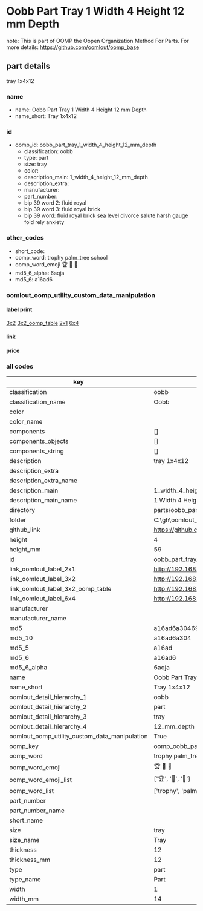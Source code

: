 # Oobb Part Tray 1 Width 4 Height 12 mm Depth  

note: This is part of OOMP the Oopen Organization Method For Parts. For more details: https://github.com/oomlout/oomp_base

##  part details
  



tray 1x4x12



### name
* name: Oobb Part Tray 1 Width 4 Height 12 mm Depth
* name_short: Tray 1x4x12 
### id
* oomp_id: oobb_part_tray_1_width_4_height_12_mm_depth
  * classification: oobb
  * type: part
  * size: tray
  * color: 
  * description_main: 1_width_4_height_12_mm_depth
  * description_extra: 
  * manufacturer: 
  * part_number: 
  * bip 39 word 2: fluid royal
  * bip 39 word 3: fluid royal brick
  * bip 39 word: fluid royal brick sea level divorce salute harsh gauge fold rely anxiety

### other_codes
* short_code: 
* oomp_word: trophy palm_tree school
* oomp_word_emoji :trophy: :palm_tree: :school:
* md5_6_alpha: 6aqja
* md5_6: a16ad6






### oomlout_oomp_utility_custom_data_manipulation
#### label print
[3x2](http://192.168.1.245:1112/?label=oomp%206aqja)
[3x2_oomp_table](http://192.168.1.108:1112/?label=oomp%206aqja)
[2x1](http://192.168.1.242:1112/?label=oomp%206aqja)
[6x4](http://192.168.1.55:1112/?label=oomp%206aqja)    

#### link

                              

#### price







### all codes 
| key | value |  
| --- | --- |  
| classification | oobb |  
| classification_name | Oobb |  
| color |  |  
| color_name |  |  
| components | [] |  
| components_objects | [] |  
| components_string | [] |  
| description | tray 1x4x12 |  
| description_extra |  |  
| description_extra_name |  |  
| description_main | 1_width_4_height_12_mm_depth |  
| description_main_name | 1 Width 4 Height 12 mm Depth |  
| directory | parts/oobb_part_tray_1_width_4_height_12_mm_depth |  
| folder | C:\gh\oomlout_oobb_version_4_generated_parts\things\oobb_part_tray_1_width_4_height_12_mm_depth |  
| github_link | https://github.com/oomlout/oomlout_oomp_part_src/tree/main/parts/oobb_part_tray_1_width_4_height_12_mm_depth |  
| height | 4 |  
| height_mm | 59 |  
| id | oobb_part_tray_1_width_4_height_12_mm_depth |  
| link_oomlout_label_2x1 | http://192.168.1.242:1112/?label=oomp%206aqja |  
| link_oomlout_label_3x2 | http://192.168.1.245:1112/?label=oomp%206aqja |  
| link_oomlout_label_3x2_oomp_table | http://192.168.1.108:1112/?label=oomp%206aqja |  
| link_oomlout_label_6x4 | http://192.168.1.55:1112/?label=oomp%206aqja |  
| manufacturer |  |  
| manufacturer_name |  |  
| md5 | a16ad6a3046957d900405c1e376f2acd |  
| md5_10 | a16ad6a304 |  
| md5_5 | a16ad |  
| md5_6 | a16ad6 |  
| md5_6_alpha | 6aqja |  
| name | Oobb Part Tray 1 Width 4 Height 12 mm Depth |  
| name_short | Tray 1x4x12  |  
| oomlout_detail_hierarchy_1 | oobb |  
| oomlout_detail_hierarchy_2 | part |  
| oomlout_detail_hierarchy_3 | tray |  
| oomlout_detail_hierarchy_4 | 12_mm_depth |  
| oomlout_oomp_utility_custom_data_manipulation | True |  
| oomp_key | oomp_oobb_part_tray_1_width_4_height_12_mm_depth |  
| oomp_word | trophy palm_tree school |  
| oomp_word_emoji | :trophy: :palm_tree: :school: |  
| oomp_word_emoji_list | [':trophy:', ':palm_tree:', ':school:'] |  
| oomp_word_list | ['trophy', 'palm_tree', 'school'] |  
| part_number |  |  
| part_number_name |  |  
| short_name |  |  
| size | tray |  
| size_name | Tray |  
| thickness | 12 |  
| thickness_mm | 12 |  
| type | part |  
| type_name | Part |  
| width | 1 |  
| width_mm | 14 |  

